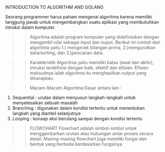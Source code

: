 INTRODUCTION TO ALGORITHM AND GOLANG

Seorang programmer harus paham mengenai algoritma karena memiliki tanggung jawab untuk mengembangkan suatu aplikasi yang membutuhkan intruksi dalam komputer.

>>Algoritma adalah program komputer yang didefinisikan dengan mengambil nilai sebagai input dan ouput.
>>Berikut ini contoh dari algoritma yaitu 1.) mengecek bilangan prima, 2.)mengurutkan data/sorting, dan 3.)pencarian data.


>>Karakteristik Algoritma yaitu memiliki batas (awal dan akhir), intruksi terdefinisi dengan baik, efektif dan efisien. Efisien maksudnya ialah algoritma itu  menghasilkan output yang diharapkan.


>>Macam-Macam Algoritma Dasar antara lain :
1. Sequential : urutan dalam menyusun langkah-langkah untuk menyelesaikan sebuah masalah
2. Branching : digunakan dalam kondisi tertentu untuk menentukan langkah yang diambil selanjutnya
3. Looping : konsep aksi berulang sampai dengan kondisi tertentu

>>FLOWCHART
Flowchart adalah simbol-simbol untuk menggambarkan urutan atau hubungan antar proses secara detail. Masing-masing flowchart juga memiliki fungsi dan bentuk yang berbeda berdasarkan fungsinya
